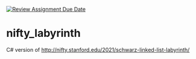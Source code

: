 [![Review Assignment Due Date](https://classroom.github.com/assets/deadline-readme-button-22041afd0340ce965d47ae6ef1cefeee28c7c493a6346c4f15d667ab976d596c.svg)](https://classroom.github.com/a/ppD9iLOb)
# nifty_labyrinth
C# version of http://nifty.stanford.edu/2021/schwarz-linked-list-labyrinth/
